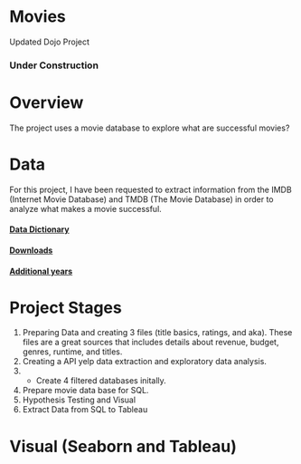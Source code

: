 # Movies
 Updated Dojo Project

 ### Under Construction

# Overview 
The project uses a movie database to explore what are successful movies?

# Data
For this project, I have been requested to extract information from the IMDB (Internet Movie Database) and TMDB (The Movie Database) in order to analyze what makes a movie successful.

#### [Data Dictionary](https://developer.imdb.com/non-commercial-datasets/)
#### [Downloads](https://datasets.imdbws.com/)
#### [Additional  years](https://github.com/coding-dojo-data-science/data-enrichment-linear-regression-with-movies/tree/3669d5b9170c2b16a1371c54c65c80de0324f810/Data/2010-2021)
# Project Stages
1. Preparing Data and creating 3 files (title basics, ratings, and aka). These files are a  great sources  that includes details about revenue, budget, genres, runtime, and titles.
2.  Creating a API yelp data extraction and exploratory data analysis.
3.    - Create 4 filtered databases initally.  
4.  Prepare movie data base for SQL.
5.  Hypothesis Testing and Visual
6.  Extract Data from SQL to Tableau
# Visual (Seaborn and Tableau)
